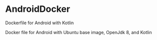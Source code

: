# AndroidDocker
Dockerfile for Android with Kotlin


Docker file for Android with Ubuntu base image, OpenJdk 8, and Kotlin
